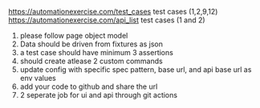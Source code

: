 https://automationexercise.com/test_cases
test cases (1,2,9,12)
https://automationexercise.com/api_list
test cases (1 and 2)
 
1) please follow page object model
2) Data should be driven from fixtures as json
3) a test case should have minimum 3 assertions
4) should create atlease 2 custom commands
5) update config with specific spec pattern, base url, and api base url as env values
6) add your code to github and share the url
7) 2 seperate job for ui and api through git actions